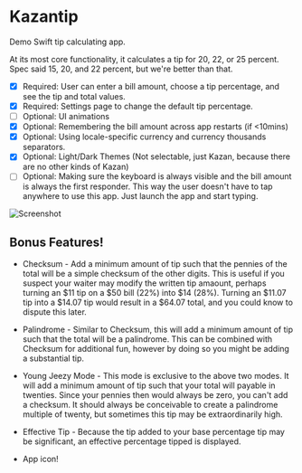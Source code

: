 Kazantip
========

Demo Swift tip calculating app.

At its most core functionality, it calculates a tip for 20, 22, or 25 percent. Spec said 15, 20, and 22 percent, but we're better than that.

* [x] Required: User can enter a bill amount, choose a tip percentage, and see the tip and total values.
* [x] Required: Settings page to change the default tip percentage.
* [ ] Optional: UI animations
* [x] Optional: Remembering the bill amount across app restarts (if <10mins)
* [x] Optional: Using locale-specific currency and currency thousands separators.
* [x] Optional: Light/Dark Themes (Not selectable, just Kazan, because there are no other kinds of Kazan)
* [ ] Optional: Making sure the keyboard is always visible and the bill amount is always the first responder. This way the user doesn't have to tap anywhere to use this app. Just launch the app and start typing.

![Screenshot](https://github.com/philihp/kazantip/raw/master/Kazantip.gif)

Bonus Features!
--------------

* Checksum - Add a minimum amount of tip such that the pennies of the total will be a simple checksum of the other digits. This is useful if you suspect your waiter may modify the written tip amaount, perhaps turning an $11 tip on a $50 bill (22%) into $14 (28%). Turning an $11.07 tip into a $14.07 tip would result in a $64.07 total, and you could know to dispute this later.

* Palindrome - Similar to Checksum, this will add a minimum amount of tip such that the total will be a palindrome. This can be combined with Checksum for additional fun, however by doing so you might be adding a substantial tip.

* Young Jeezy Mode - This mode is exclusive to the above two modes. It will add a minimum amount of tip such that your total will payable in twenties. Since your pennies then would always be zero, you can't add a checksum. It should always be conceivable to create a palindrome multiple of twenty, but sometimes this tip may be extraordinarily high.

* Effective Tip - Because the tip added to your base percentage tip may be significant, an effective percentage tipped is displayed.

* App icon!
